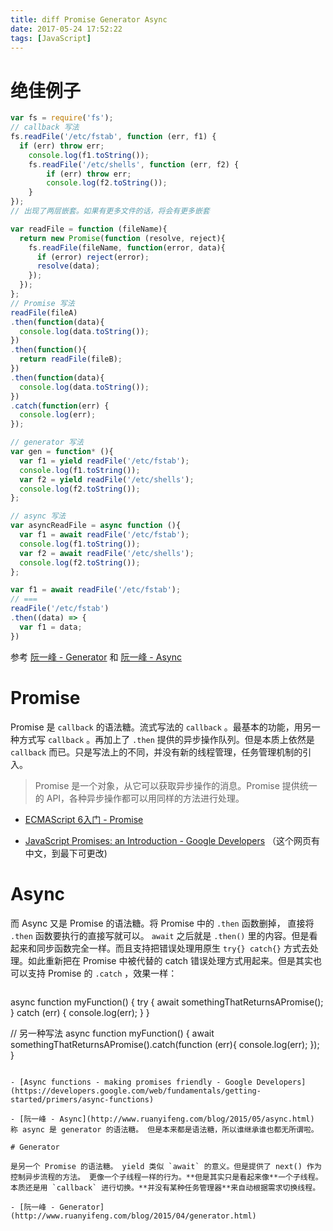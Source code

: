 ```yaml
---
title: diff Promise Generator Async
date: 2017-05-24 17:52:22
tags: [JavaScript]
---
```


# 绝佳例子

```js
var fs = require('fs');
// callback 写法
fs.readFile('/etc/fstab', function (err, f1) {
  if (err) throw err;
	console.log(f1.toString());
	fs.readFile('/etc/shells', function (err, f2) {
		if (err) throw err;
		console.log(f2.toString());
	}
});
// 出现了两层嵌套。如果有更多文件的话，将会有更多嵌套

var readFile = function (fileName){
  return new Promise(function (resolve, reject){
    fs.readFile(fileName, function(error, data){
      if (error) reject(error);
      resolve(data);
    });
  });
};
// Promise 写法
readFile(fileA)
.then(function(data){
  console.log(data.toString());
})
.then(function(){
  return readFile(fileB);
})
.then(function(data){
  console.log(data.toString());
})
.catch(function(err) {
  console.log(err);
});

// generator 写法
var gen = function* (){
  var f1 = yield readFile('/etc/fstab');
  console.log(f1.toString());
  var f2 = yield readFile('/etc/shells');
  console.log(f2.toString());
};

// async 写法
var asyncReadFile = async function (){
  var f1 = await readFile('/etc/fstab');
  console.log(f1.toString());
  var f2 = await readFile('/etc/shells');
  console.log(f2.toString());
};
```



```js
var f1 = await readFile('/etc/fstab');
// ===
readFile('/etc/fstab')
.then((data) => {
  var f1 = data;
})
```

参考 [阮一峰 - Generator](http://www.ruanyifeng.com/blog/2015/04/generator.html) 和 [阮一峰 - Async](http://www.ruanyifeng.com/blog/2015/05/async.html) 


# Promise

Promise 是 `callback` 的语法糖。流式写法的 `callback` 。最基本的功能，用另一种方式写 `callback` 。再加上了 `.then` 提供的异步操作队列。但是本质上依然是 `callback` 而已。只是写法上的不同，并没有新的线程管理，任务管理机制的引入。

> Promise 是一个对象，从它可以获取异步操作的消息。Promise 提供统一的 API，各种异步操作都可以用同样的方法进行处理。

- [ECMAScript 6入门 - Promise](http://es6.ruanyifeng.com/?search=promise&x=0&y=0#docs/promise)

- [JavaScript Promises: an Introduction - Google Developers](https://developers.google.com/web/fundamentals/getting-started/primers/promises) （这个网页有中文，到最下可更改)

# Async

而 Async 又是 Promise 的语法糖。将 Promise 中的 `.then` 函数删掉， 直接将 `.then` 函数要执行的直接写就可以。 `await` 之后就是 `.then()` 里的内容。但是看起来和同步函数完全一样。而且支持把错误处理用原生 `try{} catch{}` 方式去处理。如此重新把在 Promise 中被代替的 catch 错误处理方式用起来。但是其实也可以支持 Promise 的 `.catch` ，效果一样：

> ```js
async function myFunction() {
  try {
    await somethingThatReturnsAPromise();
  } catch (err) {
    console.log(err);
  }
}

// 另一种写法
async function myFunction() {
  await somethingThatReturnsAPromise().catch(function (err){
    console.log(err);
  });
}
```

- [Async functions - making promises friendly - Google Developers](https://developers.google.com/web/fundamentals/getting-started/primers/async-functions)

- [阮一峰 - Async](http://www.ruanyifeng.com/blog/2015/05/async.html) 称 async 是 generator 的语法糖。 但是本来都是语法糖，所以谁继承谁也都无所谓啦。

# Generator 

是另一个 Promise 的语法糖。 yield 类似 `await` 的意义。但是提供了 next() 作为控制异步流程的方法。 更像一个子线程一样的行为。**但是其实只是看起来像**一个子线程。本质还是用 `callback` 进行切换。**并没有某种任务管理器**来自动根据需求切换线程。

- [阮一峰 - Generator](http://www.ruanyifeng.com/blog/2015/04/generator.html) 